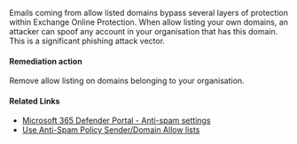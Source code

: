 Emails coming from allow listed domains bypass several layers of protection within Exchange Online Protection. When allow listing your own domains, an attacker can spoof any account in your organisation that has this domain. This is a significant phishing attack vector.

#### Remediation action
Remove allow listing on domains belonging to your organisation.

#### Related Links

* [Microsoft 365 Defender Portal - Anti-spam settings](https://security.microsoft.com/antispam) 
* [Use Anti-Spam Policy Sender/Domain Allow lists](https://aka.ms/orca-antispam-docs-4)
